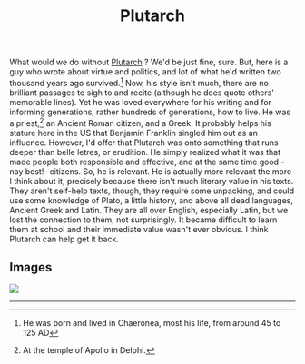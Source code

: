 ﻿---
title: Plutarch
---

What would we do without [Plutarch](<https://en.wikipedia.org/wiki/Plutarch>) ? We'd be just fine, sure. But, here is a guy who wrote about virtue and politics, and lot of what he'd written two thousand years ago survived.[^2] Now, his style isn't much, there are no brilliant passages to sigh to and recite (although he does quote others' memorable lines). Yet he was loved everywhere for his writing and for informing generations, rather hundreds of generations, how to live. He was a priest,[^1] an Ancient Roman citizen, and a Greek. It probably helps his stature here in the US that Benjamin Franklin singled him out as an influence. However, I'd offer that Plutarch was onto something that runs deeper than belle letres, or erudition. He simply realized what it was that made people both responsible and effective, and at the same time good -nay best!- citizens. So, he is relevant. He is actually more relevant the more I think about it, precisely because there isn't much literary value in his texts. They aren't self-help texts, though, they require some unpacking, and could use some knowledge of Plato, a little history, and above all dead languages, Ancient Greek and Latin. They are all over English, especially Latin, but we lost the connection to them, not surprisingly. It became difficult to learn them at school and their immediate value wasn't ever obvious. I think Plutarch can help get it back.

Images
------

![](<../images/radcliffe-camera.jpg>)


----

[^1]: At the temple of Apollo in Delphi.
[^2]: He was born and lived in Chaeronea, most his life, from around 45 to 125 AD


